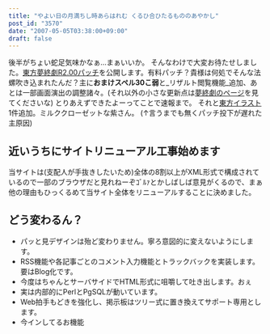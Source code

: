```yaml
---
title: "やよい日の月満ちし時あらはれむ くるひ合ひたるもののあやかし"
post_id: "3570"
date: "2007-05-05T03:38:00+09:00"
draft: false
---
```



後半がちょい蛇足気味かなぁ…まぁいいか。 そんなわけで大変お待たせしました。[東方夢終劇R2.00パッチ](/!/thC/)を公開します。有料パッチ？貴様は何処でそんな法螺吹き込まれたんだ？主に**おまけスペル30こ弱**と_リザルト閲覧機能_追加、あとは一部画面演出の調整諸々。(それ以外の小さな更新点は[夢終劇のページ](/!/thC/)を見てくださいな)  とりあえずできたよーってことで速報まで。 それと[東方イラスト](/3571)1件追加。ミルククローゼットな紫さん。 (↑言うまでも無くパッチ投下が遅れた主原因)
## 近いうちにサイトリニューアル工事始めます
当サイトは(支配人が手抜きしたいため)全体の8割以上がXML形式で構成されているので一部のブラウザだと見れねーぞｺﾞﾙｧとかしばしば意見がくるので、まぁ他の理由もひっくるめて当サイト全体をリニューアルすることに決めました。
## どう変わるん？


  * パッと見デザインは殆ど変わりません。寧ろ意図的に変えないようにします。
  * RSS機能や各記事ごとのコメント入力機能とトラックバックを実装します。要はBlog化です。
  * 今度はちゃんとサーバサイドでHTML形式に咀嚼して吐き出します。おぇ
  * 実は内部的にPerlとPgSQLが動いています。
  * Web拍手もどきを強化し、掲示板はツリー式に置き換えてサポート専用とします。
  * 今インしてるお機能
